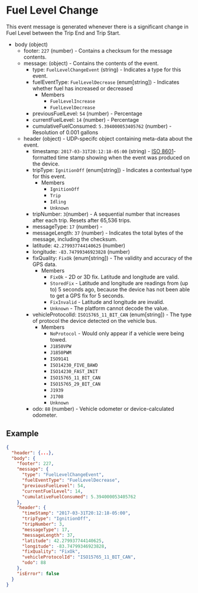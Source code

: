 # Fuel Level Change
This event message is generated whenever there is a significant change in Fuel Level between the Trip End and Trip Start.

- body (object)
  - footer: `227` (number) - Contains a checksum for the message contents.
  - message: (object) - Contains the contents of the event.
    - type: `FuelLevelChangeEvent` (string) - Indicates a type for this event.
    - fuelEventType: `FuelLevelDecrease` (enum[string]) - Indicates whether fuel has increased or decreased
      - Members
        - `FuelLevelIncrease`
        - `FuelLevelDecrease`
    - previousFuelLevel: `54` (number) - Percentage
    - currentFuelLevel: `14` (number) - Percentage
    - cumulativeFuelConsumed: `5.394000053405762` (number) - Resolution of 0.001 gallons
  - header (object) - UDP-specifc object containing meta-data about the event.
    - timestamp: `2017-03-31T20:12:18-05:00` (string) - [ISO 8601](https://en.wikipedia.org/wiki/ISO_8601)-formatted time stamp showing when the event was produced on the device.
    - tripType: `IgnitionOff` (enum[string]) - Indicates a contextual type for this event.
      - Members
        - `IgnitionOff`
        - `Trip`
        - `Idling`
        - `Unknown`
    - tripNumber: `3`(number) - A sequential number that increases after each trip. Resets after 65,536 trips.
    - messageType: `17` (number) -
    - messageLength: `37` (number) - Indicates the total bytes of the message, including the checksum.
    - latitude: `42.279937744140625` (number)
    - longitude: `-83.74799346923828` (number)
    - fixQuality: `FixOk` (enum[string]) - The validity and accuracy of the GPS data.
      - Members
        - `FixOk` - 2D or 3D fix. Latitude and longitude are valid.
        - `StoredFix` - Latitude and longitude are readings from (up to) 5 seconds ago, because the device has not been able to get a GPS fix for 5 seconds.
        - `FixInvalid` - Latitude and longitude are invalid.
        - `Unknown` - The platform cannot decode the value.
    - vehicleProtocolId: `ISO15765_11_BIT_CAN` (enum[string]) - The type of protocol the device detected on the vehicle bus.
      - Members
        - `NoProtocol` - Would only appear if a vehicle were being towed. 
        - `J1850VPW`
        - `J1850PWM`
        - `ISO9141`
        - `ISO14230_FIVE_BAWD`
        - `ISO14230_FAST_INIT`
        - `ISO15765_11_BIT_CAN`
        - `ISO15765_29_BIT_CAN`
        - `J1939`
        - `J1708`
        - `Unknown`
    - odo: `88` (number) - Vehicle odometer or device-calculated odometer.

## Example

```json
{
  "header": {...},
  "body": {
    "footer": 227,
    "message": {
      "type": "FuelLevelChangeEvent",
      "fuelEventType": "FuelLevelDecrease",
      "previousFuelLevel": 54,
      "currentFuelLevel": 14,
      "cumulativeFuelConsumed": 5.394000053405762
    },
    "header": {
      "timeStamp": "2017-03-31T20:12:18-05:00",
      "tripType": "IgnitionOff",
      "tripNumber": 3,
      "messageType": 17,
      "messageLength": 37,
      "latitude": 42.279937744140625,
      "longitude": -83.74799346923828,
      "fixQuality": "FixOk",
      "vehicleProtocolId": "ISO15765_11_BIT_CAN",
      "odo": 88
    },
    "isError": false
  }
}
```
